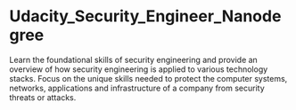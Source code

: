 # Udacity_Security_Engineer_Nanodegree
Learn the foundational skills of security engineering and provide an overview of how security engineering is applied to various technology stacks. Focus on the unique skills needed to protect the computer systems, networks, applications and infrastructure of a company from security threats or attacks.
